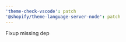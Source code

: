 ```yaml
---
'theme-check-vscode': patch
'@shopify/theme-language-server-node': patch
---
```


Fixup missing dep
